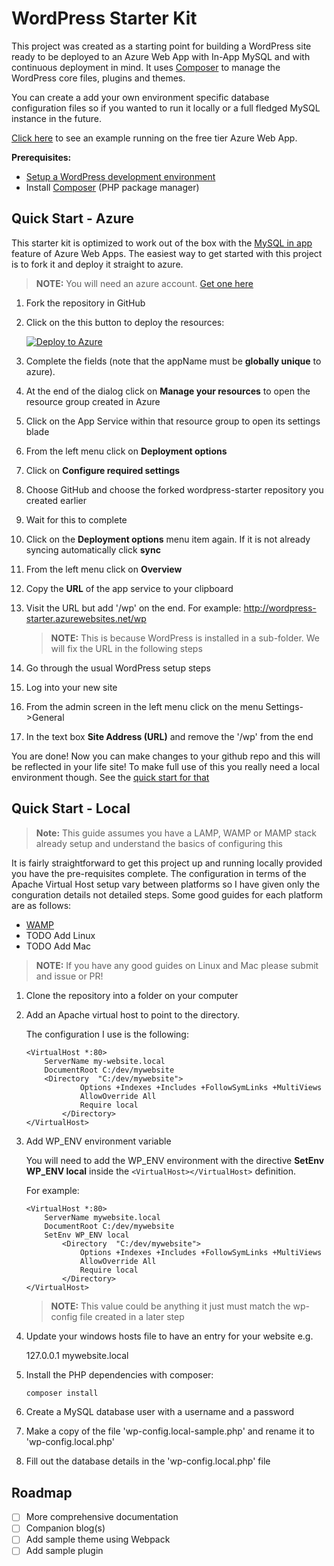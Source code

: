 # WordPress Starter Kit

This project was created as a starting point for building a WordPress site ready to be deployed to an Azure Web App with In-App MySQL
and with continuous deployment in mind. It uses [Composer](https://getcomposer.org/) to manage
the WordPress core files, plugins and themes.

You can create a add your own environment specific database configuration files so if you wanted
to run it locally or a full fledged MySQL instance in the future.

[Click here](http://wordpress-starter.azurewebsites.net/) to see an example running on the free tier Azure Web App.

**Prerequisites:**

- [Setup a WordPress development environment](https://developer.wordpress.org/themes/getting-started/setting-up-a-development-environment/)
- Install [Composer](https://getcomposer.org) (PHP package manager)

## Quick Start - Azure

This starter kit is optimized to work out of the box with the [MySQL in app](https://blogs.msdn.microsoft.com/appserviceteam/2016/08/18/announcing-mysql-in-app-preview-for-web-apps/) feature of Azure Web Apps. The easiest way to get started with this project is to fork it and deploy it straight to azure.

> **NOTE:** You will need an azure account. [Get one here](https://azure.microsoft.com/free/)

1. Fork the repository in GitHub

1. Click on the this button to deploy the resources:

    [![Deploy to Azure](http://azuredeploy.net/deploybutton.svg)](https://azuredeploy.net/)

1. Complete the fields (note that the appName must be **globally unique** to azure).

1. At the end of the dialog click on **Manage your resources** to open the resource group created in Azure

1. Click on the App Service within that resource group to open its settings blade

1. From the left menu click on **Deployment options**

1. Click on **Configure required settings**

1. Choose GitHub and choose the forked wordpress-starter repository you created earlier

1. Wait for this to complete

1. Click on the **Deployment options** menu item again. If it is not already syncing automatically click **sync**

1. From the left menu click on **Overview**

1. Copy the **URL** of the app service to your clipboard

1. Visit the URL but add '/wp' on the end. For example: http://wordpress-starter.azurewebsites.net/wp

    >**NOTE:** This is because WordPress is installed in a sub-folder. We will fix the URL in the following steps

1. Go through the usual WordPress setup steps

1. Log into your new site

1. From the admin screen in the left menu click on the menu Settings->General

1. In the text box **Site Address (URL)** and remove the '/wp' from the end

You are done! Now you can make changes to your github repo and this will be reflected in your life site! To make 
full use of this you really need a local environment though. See the [quick start for that](#quick-start-local)

## Quick Start - Local

> **Note:** This guide assumes you have a LAMP, WAMP or MAMP stack already setup and understand the basics of configuring this

It is fairly straightforward to get this project up and running locally provided you have the pre-requisites complete. The configuration
in terms of the Apache Virtual Host setup vary between platforms so I have given only the conguration details not detailed steps. Some good guides for each platform are as follows:

- [WAMP](https://john-dugan.com/wamp-vhost-setup)
- TODO Add Linux
- TODO Add Mac

>**NOTE:** If you have any good guides on Linux and Mac please submit and issue or PR!

1. Clone the repository into a folder on your computer

1. Add an Apache virtual host to point to the directory. 

    The configuration I use is the following:

    ```
    <VirtualHost *:80>
        ServerName my-website.local
        DocumentRoot C:/dev/mywebsite
        <Directory  "C:/dev/mywebsite">
                Options +Indexes +Includes +FollowSymLinks +MultiViews
                AllowOverride All
                Require local
            </Directory>
    </VirtualHost>
    ```

1. Add WP_ENV environment variable

    You will need to add the WP_ENV environment with the directive **SetEnv WP_ENV local** inside the `<VirtualHost></VirtualHost>` definition.

    For example:

    ```
    <VirtualHost *:80>
        ServerName mywebsite.local
        DocumentRoot C:/dev/mywebsite
        SetEnv WP_ENV local
            <Directory  "C:/dev/mywebsite">
                Options +Indexes +Includes +FollowSymLinks +MultiViews
                AllowOverride All
                Require local
            </Directory>
    </VirtualHost>
    ```

    >**NOTE:** This value could be anything it just must match the wp-config file created in a later step

1. Update your windows hosts file to have an entry for your website e.g.

    127.0.0.1 mywebsite.local

1. Install the PHP dependencies with composer:

    ```bash
    composer install
    ```

1. Create a MySQL database user with a username and a password

1. Make a copy of the file 'wp-config.local-sample.php' and rename it to 'wp-config.local.php'

1. Fill out the database details in the 'wp-config.local.php' file

## Roadmap

- [ ] More comprehensive documentation
- [ ] Companion blog(s)
- [ ] Add sample theme using Webpack 
- [ ] Add sample plugin